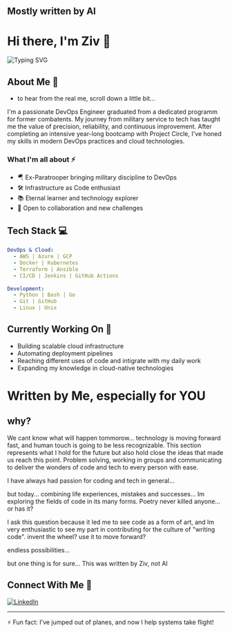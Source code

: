 ## Mostly written by AI 

# Hi there, I'm Ziv 👋

![Typing SVG](https://readme-typing-svg.herokuapp.com?font=Fira+Code&pause=1000&width=435&lines=DevOps+Engineer;Former+Paratrooper;Eternal+Learner)

## About Me 🚀
- to hear from the real me, scroll down a little bit...

I'm a passionate DevOps Engineer graduated from a dedicated programm for former combatents. My journey from military service to tech has taught me the value of precision, reliability, and continuous improvement. After completing an intensive year-long bootcamp with Project Circle, I've honed my skills in modern DevOps practices and cloud technologies.

### What I'm all about ⚡
- 🪂 Ex-Paratrooper bringing military discipline to DevOps
- 🛠️ Infrastructure as Code enthusiast
- 📚 Eternal learner and technology explorer
- 🤝 Open to collaboration and new challenges

## Tech Stack 💻
```yaml
DevOps & Cloud:
  - AWS | Azure | GCP
  - Docker | Kubernetes
  - Terraform | Ansible
  - CI/CD | Jenkins | GitHub Actions
  
Development:
  - Python | Bash | Go
  - Git | GitHub
  - Linux | Unix
```

## Currently Working On 🔭
- Building scalable cloud infrastructure
- Automating deployment pipelines
- Reaching different uses of code and intigrate with my daily work
- Expanding my knowledge in cloud-native technologies

# Written by Me, especially for YOU

## why?

We cant know what will happen tommorow... technology is moving forward fast, and human touch is going to be less recognizable. This section represents what I hold for the future but also hold close the ideas that made us reach this point. Problem solving, working in groups and communicating to deliver the wonders of code and tech to every person with ease. 

I have always had passion for coding and tech in general... 

but today... combining life experiences, mistakes and successes... Im exploring the fields of code in its many forms. Poetry never killed anyone... or has it? 

I ask this question because it led me to see code as a form of art, and Im very enthusiastic to see my part in contributing for the culture of "writing code". invent the wheel? use it to move forward? 

endless possibilities... 

but one thing is for sure... This was written by Ziv, not AI

## Connect With Me 🤝
[![LinkedIn](https://img.shields.io/badge/LinkedIn-0077B5?style=for-the-badge&logo=linkedin&logoColor=white)](https://www.linkedin.com/in/ziv-ismailov-24a279342)

---
⚡ Fun fact: I've jumped out of planes, and now I help systems take flight!
